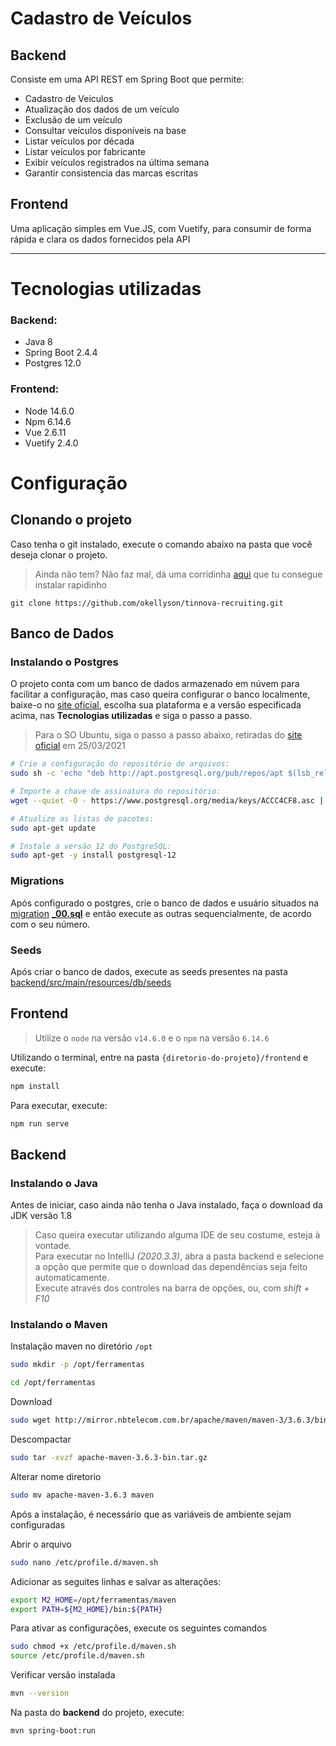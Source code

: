 # Cadastro de Veículos

## Backend

Consiste em uma API REST em Spring Boot que permite:

- Cadastro de Veiculos
- Atualização dos dados de um veículo
- Exclusão de um veículo
- Consultar veículos disponíveis na base
- Listar veículos por década
- Listar veículos por fabricante
- Exibir veículos registrados na última semana
- Garantir consistencia das marcas escritas

## Frontend

Uma aplicação simples em Vue.JS, com Vuetify, para consumir de forma rápida e clara os dados fornecidos pela API

<hr>

# Tecnologias utilizadas

### Backend:

- Java 8
- Spring Boot 2.4.4
- Postgres 12.0

### Frontend:

- Node 14.6.0
- Npm 6.14.6
- Vue 2.6.11
- Vuetify 2.4.0

# Configuração


## Clonando o projeto

Caso tenha o git instalado, execute o comando abaixo na pasta que você deseja clonar o projeto.

> Ainda não tem? Não faz mal, dá uma corridinha [aqui](https://git-scm.com/downloads) que tu consegue instalar rapidinho

```
git clone https://github.com/okellyson/tinnova-recruiting.git
```


## Banco de Dados
### Instalando o Postgres

O projeto conta com um banco de dados armazenado em núvem para facilitar a configuração,
mas caso queira configurar o banco localmente, baixe-o no [site oficial](https://www.postgresql.org/download/),
escolha sua plataforma e a versão especificada acima, nas **Tecnologias utilizadas** e siga o passo a passo.

> Para o SO Ubuntu, siga o passo a passo abaixo, retiradas do [site oficial](https://www.postgresql.org/download/linux/ubuntu/) em 25/03/2021

```bash
# Crie a configuração do repositório de arquivos:
sudo sh -c 'echo "deb http://apt.postgresql.org/pub/repos/apt $(lsb_release -cs)-pgdg main" > /etc/apt/sources.list.d/pgdg.list'

# Importe a chave de assinatura do repositório:
wget --quiet -O - https://www.postgresql.org/media/keys/ACCC4CF8.asc | sudo apt-key add -

# Atualize as listas de pacotes:
sudo apt-get update

# Instale a versão 12 do PostgreSQL:
sudo apt-get -y install postgresql-12
```

### Migrations

Após configurado o postgres, crie o banco de dados e usuário situados na [migration](backend/src/main/resources/db/migration) 
[**_00.sql**](backend/src/main/resources/db/migration/_00.sql) e então execute as outras sequencialmente, de acordo com o seu número.

### Seeds

Após criar o banco de dados, execute as seeds presentes na pasta [backend/src/main/resources/db/seeds](backend/src/main/resources/db/seeds)


## Frontend

> Utilize o `node` na versão `v14.6.0` e o `npm` na versão `6.14.6`

Utilizando o terminal, entre na pasta `{diretorio-do-projeto}/frontend` e execute:

```bash
npm install
```

Para executar, execute:

```bash
npm run serve
```

## Backend
### Instalando o Java

Antes de iniciar, caso ainda não tenha o Java instalado, faça o download da JDK versão 1.8

> Caso queira executar utilizando alguma IDE de seu costume, esteja à vontade.  
> Para executar no IntelliJ *(2020.3.3)*, abra a pasta backend e selecione a opção que permite que
> o download das dependências seja feito automaticamente.  
> Execute através dos controles na barra de opções, ou, com *shift + F10*
### Instalando o Maven

Instalação maven no diretório `/opt`
```bash
sudo mkdir -p /opt/ferramentas
```

```bash
cd /opt/ferramentas
```

Download
```bash
sudo wget http://mirror.nbtelecom.com.br/apache/maven/maven-3/3.6.3/binaries/apache-maven-3.6.3-bin.tar.gz
```

Descompactar
```bash
sudo tar -xvzf apache-maven-3.6.3-bin.tar.gz
```

Alterar nome diretorio
```bash
sudo mv apache-maven-3.6.3 maven
```
Após a instalação, é necessário que as variáveis de ambiente sejam configuradas

Abrir o arquivo
```bash
sudo nano /etc/profile.d/maven.sh
```

Adicionar as seguites linhas e salvar as alterações:
```bash
export M2_HOME=/opt/ferramentas/maven
export PATH=${M2_HOME}/bin:${PATH}
```

Para ativar as configurações, execute os seguintes comandos
```bash
sudo chmod +x /etc/profile.d/maven.sh
source /etc/profile.d/maven.sh
```

Verificar versão instalada
```bash
mvn --version
```

Na pasta do **backend** do projeto, execute:
```bash
mvn spring-boot:run
```